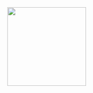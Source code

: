 <img height="180em" src="https://github-readme-stats.vercel.app/api?username=BerkayGulen&show_icons=true&hide_border=true&&count_private=true&include_all_commits=true" />
